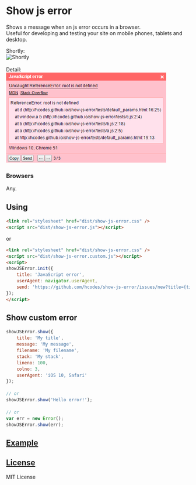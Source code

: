 Show js error
=============

Shows a message when an js error occurs in a browser.<br>
Useful for developing and testing your site on mobile phones, tablets and desktop.

Shortly:<br>![Shortly](https://raw.githubusercontent.com/hcodes/show-js-error/gh-pages/images/simple.png)<br><br>
Detail:<br>![Detail](https://raw.githubusercontent.com/hcodes/show-js-error/gh-pages/images/detailed.png)

### Browsers
Any.

## Using
```html
<link rel="stylesheet" href="dist/show-js-error.css" />
<script src="dist/show-js-error.js"></script>
```
or

```html
<link rel="stylesheet" href="dist/show-js-error.css" />
<script src="dist/show-js-error.custom.js"></script>
<script>
showJSError.init({
    title: 'JavaScript error',
    userAgent: navigator.userAgent,
    send: 'https://github.com/hcodes/show-js-error/issues/new?title={title}&body={body}'
});
</script>
```

## Show custom error
```js
showJSError.show({
    title: 'My title',
    message: 'My message',
    filename: 'My filename',
    stack: 'My stack',
    lineno: 100,
    colno: 3,
    userAgent: 'iOS 10, Safari'
});

// or
showJSError.show('Hello error!');

// or
var err = new Error();
showJSError.show(err);

```

## [Example](http://hcodes.github.io/show-js-error/tests/many.html)

## [License](./LICENSE.md)
MIT License
